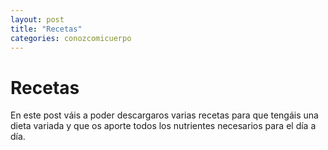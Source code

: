 ```yaml
---
layout: post
title: "Recetas"
categories: conozcomicuerpo
---
```


# Recetas

En este post váis a poder descargaros varias recetas para que tengáis una dieta variada y que os aporte todos los nutrientes necesarios para el día a día.
